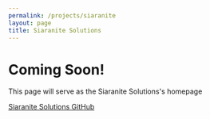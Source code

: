 ```yaml
---
permalink: /projects/siaranite
layout: page
title: Siaranite Solutions
---
```


# Coming Soon!  
This page will serve as the Siaranite Solutions's homepage

[Siaranite Solutions GitHub](https://www.github.com/Siaranite-Solutions)
